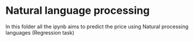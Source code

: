 # Natural language processing

In this folder all the ipynb aims to predict the price using Natural processing languages (Regression task)